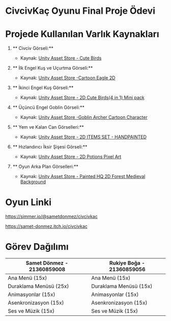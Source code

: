 # CivcivKaç Oyunu Final Proje Ödevi

# Projede Kullanılan Varlık Kaynakları

1. ** Civciv Görseli:**
   - Kaynak: [Unity Asset Store - Cute Birds](https://assetstore.unity.com/packages/2d/characters/cute-birds-89649)
  
2. ** İlk Engel Kuş ve Uçurtma Görseli:**
   - Kaynak: [Unity Asset Store -Cartoon Eagle 2D](https://assetstore.unity.com/packages/2d/characters/cartoon-eagle-2d-196612)
  
3. ** İkinci Engel Kuş Görseli:**
   - Kaynak: [Unity Asset Store - 2D Cute Birds(4 in 1) Mini pack](https://assetstore.unity.com/packages/2d/characters/2d-cute-birds-4-in-1-mini-pack-237273)

4. ** Üçüncü Engel Goblin Görseli:**
   - Kaynak: [Unity Asset Store -Goblin Archer Cartoon Character](https://assetstore.unity.com/packages/2d/characters/goblin-archer-cartoon-character-17253)

5. ** Yem ve Kalan Can Görselleri:**
   - Kaynak: [Unity Asset Store - 2D ITEMS SET - HANDPAINTED](https://assetstore.unity.com/packages/2d/gui/icons/2d-items-set-handpainted-210729)

6. ** Hızlandırıcı İksir Şişesi Görseli:**
   - Kaynak: [Unity Asset Store - 2D Potions Pixel Art](https://assetstore.unity.com/packages/2d/gui/icons/2d-potions-pixel-art-196023)

7. ** Oyun Arka Plan Görselleri:**
   - Kaynak: [Unity Asset Store - Painted HQ 2D Forest Medieval Background](https://assetstore.unity.com/packages/2d/environments/painted-hq-2d-forest-medieval-background-97738)


# Oyun Linki 

https://simmer.io/@sametdonmez/civcivkac

https://samet-donmez.itch.io/civcivkac

# Görev Dağılımı

| Samet Dönmez - 21360859008        | Rukiye Boğa - 21360859056       |
|-----------------------------|-----------------------------|
| Ana Menü (15x)      | Ana Menü (15x)  |
| Duraklama Menüsü (25x) | Duraklama Menüsü (15x) |
| Animasyonlar (15x)  | Animasyonlar (15x)  |
| Asenkronizasyon (15x)  | Asenkronizasyon (15x)  |
| Ses ve Müzik (15x)  | Ses ve Müzik (15x)  |
